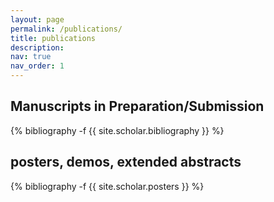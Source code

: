 ```yaml
---
layout: page
permalink: /publications/
title: publications
description:
nav: true
nav_order: 1
---
```


<!-- _pages/publications.md -->

## Manuscripts in Preparation/Submission

<div class="publications">

{% bibliography -f {{ site.scholar.bibliography }} %}

</div>

## posters, demos, extended abstracts

<div class="publications">

{% bibliography -f {{ site.scholar.posters }} %}

</div>
